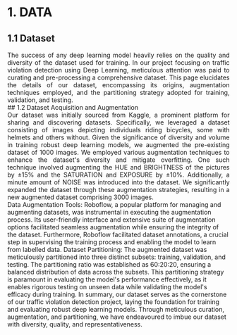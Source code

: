 # 1. DATA
## 1.1 Dataset  
<div align="justify">
The success of any deep learning model heavily relies on the quality and diversity of the dataset 
used for training. In our project focusing on traffic violation detection using Deep Learning, 
meticulous attention was paid to curating and pre-processing a comprehensive dataset. This page 
elucidates the details of our dataset, encompassing its origins, augmentation techniques employed, 
and the partitioning strategy adopted for training, validation, and testing. </div>
## 1.2 Dataset Acquisition and Augmentation
<div align="justify">
Our dataset was initially sourced from Kaggle, a 
prominent platform for sharing and discovering datasets. Specifically, we leveraged a dataset 
consisting of images depicting individuals riding bicycles, some with helmets and others without. 
Given the significance of diversity and volume in training robust deep learning models, we 
augmented the pre-existing dataset of 1000 images. We employed various augmentation techniques to enhance the dataset's diversity and
mitigate overfitting. One such technique 
involved augmenting the HUE and BRIGHTNESS of the pictures by ±15% and the 
SATURATION and EXPOSURE by ±10%. Additionally, a minute amount of NOISE was 
introduced into the dataset. We significantly expanded the
dataset through these augmentation strategies, resulting in a new augmented dataset comprising 3000 images. 
</div>
Data Augmentation Tools: Roboflow, a popular platform for managing and augmenting datasets, 
was instrumental in executing the augmentation process. Its user-friendly interface and extensive 
suite of augmentation options facilitated seamless augmentation while ensuring the integrity of the 
dataset. Furthermore, Roboflow facilitated dataset annotations, a crucial step in supervising the 
training process and enabling the model to learn from labelled data. 
Dataset Partitioning: The augmented dataset was meticulously partitioned into three distinct 
subsets: training, validation, and testing. The partitioning ratio was established as 60:20:20, 
ensuring a balanced distribution of data across the subsets. This partitioning strategy is paramount 
in evaluating the model's performance effectively, as it enables rigorous testing on unseen data 
while validating the model's efficacy during training. 
In summary, our dataset serves as the cornerstone of our traffic violation detection project, laying 
the foundation for training and evaluating robust deep learning models. Through meticulous 
curation, augmentation, and partitioning, we have endeavoured to imbue our dataset with diversity, 
quality, and representativeness. 
